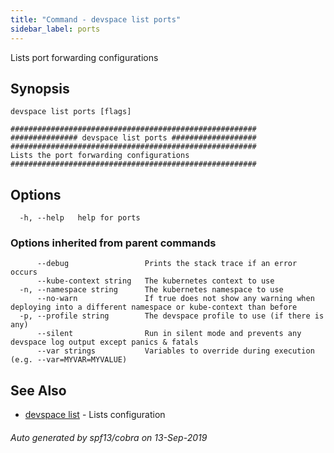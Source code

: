 ```yaml
---
title: "Command - devspace list ports"
sidebar_label: ports
---
```



Lists port forwarding configurations

## Synopsis


```
devspace list ports [flags]
```

```
#######################################################
############### devspace list ports ###################
#######################################################
Lists the port forwarding configurations
#######################################################
```
## Options

```
  -h, --help   help for ports
```

### Options inherited from parent commands

```
      --debug                 Prints the stack trace if an error occurs
      --kube-context string   The kubernetes context to use
  -n, --namespace string      The kubernetes namespace to use
      --no-warn               If true does not show any warning when deploying into a different namespace or kube-context than before
  -p, --profile string        The devspace profile to use (if there is any)
      --silent                Run in silent mode and prevents any devspace log output except panics & fatals
      --var strings           Variables to override during execution (e.g. --var=MYVAR=MYVALUE)
```

## See Also

* [devspace list](/docs/cli/commands/devspace_list)	 - Lists configuration

###### Auto generated by spf13/cobra on 13-Sep-2019

